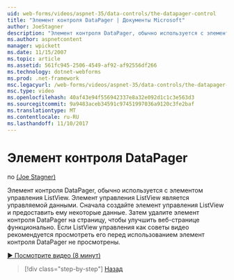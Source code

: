 ```yaml
---
uid: web-forms/videos/aspnet-35/data-controls/the-datapager-control
title: "Элемент контроля DataPager | Документы Microsoft"
author: JoeStagner
description: "Элемент контроля DataPager, обычно используется с элементом управления ListView. Элемент управления ListView является управляемой данными. Сначала создайте элемент управления ListView и предоставить ему некоторые d..."
ms.author: aspnetcontent
manager: wpickett
ms.date: 11/15/2007
ms.topic: article
ms.assetid: 561fc945-2506-4549-af92-af92556df266
ms.technology: dotnet-webforms
ms.prod: .net-framework
msc.legacyurl: /web-forms/videos/aspnet-35/data-controls/the-datapager-control
msc.type: video
ms.openlocfilehash: 40af43e94f556942337e8a32e092d1c1c3e563d3
ms.sourcegitcommit: 9a9483aceb34591c97451997036a9120c3fe2baf
ms.translationtype: MT
ms.contentlocale: ru-RU
ms.lasthandoff: 11/10/2017
---
```

<a name="the-datapager-control"></a>Элемент контроля DataPager
====================
по [(Joe Stagner)](https://github.com/JoeStagner)

Элемент контроля DataPager, обычно используется с элементом управления ListView. Элемент управления ListView является управляемой данными. Сначала создайте элемент управления ListView и предоставить ему некоторые данные. Затем удалите элемент контроля DataPager на страницу, чтобы улучшить веб-странице функционально. Если ListView управления как советы видео рекомендуется просмотреть его перед использованием элемент контроля DataPager не просмотрены.

[&#9654; Посмотрите видео (8 минут)](https://channel9.msdn.com/Blogs/ASP-NET-Site-Videos/the-datapager-control)

>[!div class="step-by-step"]
[Назад](the-listview-control.md)
